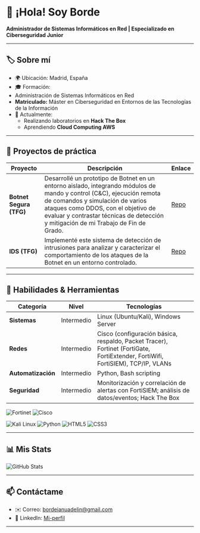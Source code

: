 # 👋 ¡Hola! Soy **Borde**
**Administrador de Sistemas Informáticos en Red |  Especializado en Ciberseguridad Junior**

---

## 🏷️ Sobre mí
- 🌍 Ubicación: Madrid, España
- 🎓 Formación:
- Administración de Sistemas Informáticos en Red
- **Matriculado:** Máster en Ciberseguridad en Entornos de las Tecnologías de la Información
- 🔭 Actualmente:
  - Realizando laboratorios en **Hack The Box**
  - Aprendiendo **Cloud Computing AWS**

---

## 🚀 Proyectos de práctica

| Proyecto                   | Descripción                                    | Enlace                    |
| -------------------------- | ---------------------------------------------- | ------------------------- |
| **Botnet Segura (TFG)** | Desarrollé un prototipo de Botnet en un entorno aislado, integrando módulos de mando y control (C&C), ejecución remota de comandos y simulación de varios ataques como DDOS, con el objetivo de evaluar y contrastar técnicas de detección y mitigación de mi Trabajo de Fin de Grado. | [Repo](https://github.com/Borde00/Proyecto_Botnet) |
| **IDS (TFG)** | Implementé este sistema de detección de intrusiones para analizar y caracterizar el comportamiento de los ataques de la Botnet en un entorno controlado. | [Repo](https://github.com/Borde00/Proyecto_IDS/tree/main) |

---

## 🔧 Habilidades & Herramientas

| Categoría      | Nivel          | Tecnologías                             |
| -------------- | -------------- | --------------------------------------- |
| **Sistemas**   | Intermedio | Linux (Ubuntu/Kali), Windows Server   |
| **Redes**      | Intermedio          | Cisco (configuración básica, respaldo, Packet Tracer), Fortinet (FortiGate, FortiExtender, FortiWifi, FortiSIEM), TCP/IP, VLANs       |
| **Automatización** | Intermedio   | 	Python, Bash scripting   |
| **Seguridad**  | Intermedio    | Monitorización y correlación de alertas con FortiSIEM; análisis de datos/eventos; Hack The Box   |


<!-- Badges individuales de lenguajes clave -->
![Fortinet](https://img.shields.io/badge/Fortinet-E03A3E?style=flat&logo=fortinet&logoColor=white)
![Cisco](https://img.shields.io/badge/Cisco-1BA0E2?style=flat&logo=cisco&logoColor=white)

![Kali Linux](https://img.shields.io/badge/Kali%20Linux-557C94?style=flat&logo=kali-linux&logoColor=white)
![Python](https://img.shields.io/badge/Python-3776AB?style=flat&logo=python&logoColor=white)
![HTML5](https://img.shields.io/badge/HTML5-E34F26?style=flat&logo=html5&logoColor=white) 
![CSS3](https://img.shields.io/badge/CSS3-1572B6?style=flat&logo=css3&logoColor=white)



---

## 📊 Mis Stats

<!-- Tus estadísticas generales -->
![GitHub Stats](https://github-readme-stats.vercel.app/api?username=Borde00&show_icons=true&theme=light&hide=contribs,prs)


---

## 📫 Contáctame

- ✉️ Correo: bordeianuadelin@gmail.com
- 🔗 LinkedIn: [Mi-perfil](https://www.linkedin.com/in/adelin-florian-bordeianu-b5866a306/)

---
